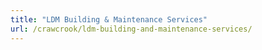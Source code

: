 ```yaml
---
title: "LDM Building & Maintenance Services"
url: /crawcrook/ldm-building-and-maintenance-services/
---
```

